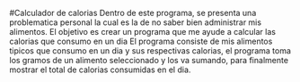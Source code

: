 #Calculador de calorias
Dentro de este programa, se presenta una problematica personal la cual es la de no saber bien administrar mis alimentos.
El objetivo es crear un programa que me ayude a calcular las calorias que consumo en un dia
El programa consiste de mis alimentos tipicos que consumo en un dia y sus respectivas calorias, el programa toma los gramos de un alimento seleccionado
y los va sumando, para finalmente mostrar el total de calorias consumidas en el dia.
